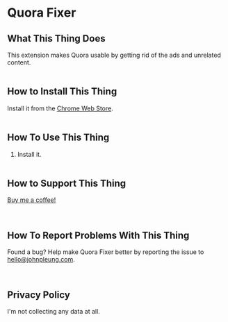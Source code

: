 # Quora Fixer

## What This Thing Does

This extension makes Quora usable by getting rid of the ads and unrelated content.
<br>
<br>

## How to Install This Thing

Install it from the [Chrome Web Store](https://chromewebstore.google.com/detail/quora-fixer/kplocbfcpmjlmamnepllpnekimalipha).
<br>
<br>

## How To Use This Thing

1. Install it.
<br><br>

## How to Support This Thing

[Buy me a coffee!](https://buymeacoffee.com/johnpleung)

<br>

## How To Report Problems With This Thing

Found a bug? Help make Quora Fixer better by reporting the issue to hello@johnpleung.com.

<br>

## Privacy Policy

I'm not collecting any data at all.